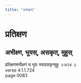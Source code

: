 ```yaml
---
title: "असकृत्"
---
```


# प्रतिक्षण
## अभीक्ष्ण, भूयस्, असकृत्, मुहुस्
प्रतिक्षणमभीक्षणं च भूयः स्यादसकृन्मुहुः ॥ ७२४ ॥<br />verse 4.1.1.724<br />page 0083

